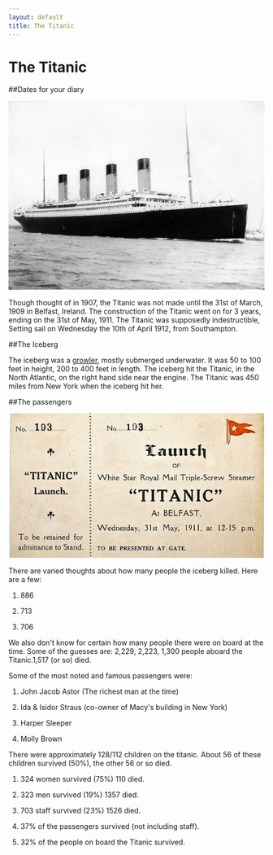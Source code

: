 ```yaml
---
layout: default
title: The Titanic
---
```


# The Titanic

##Dates for your diary

![The Titanic](images/titanic/RMS_Titanic_3.jpg)

Though thought of in 1907, the Titanic was not made until the 31st of March, 1909 in Belfast, Ireland. The construction of the Titanic went on for 3 years, ending on the 31st of May, 1911. The Titanic was supposedly indestructible, Setting sail on Wednesday the 10th of April 1912, from Southampton. 

##The Iceberg
 
The iceberg was a [growler](http://www.athropolis.com/arctic-facts/fact-bergy-bits.htm), mostly submerged underwater. It was 50 to 100 feet in height, 200 to 400 feet in length. The iceberg hit the Titanic, in the North Atlantic, on the right hand side near the engine. The Titanic was 450 miles from New York when the iceberg hit her.

##The passengers

![Ticket for the Titanic](images/titanic/546249-titanic-auction.jpg)

There are varied thoughts about how many people the iceberg killed. Here are a few:

1. 886
 
2. 713

3. 706

We also don't know for certain how many people there were on board at the time. Some of the guesses are: 2,229, 2,223, 1,300 people aboard the Titanic.1,517 (or so) died.

Some of the most noted and famous passengers were:

1. John Jacob Astor (The richest man at the time)

2. Ida & Isidor Straus (co-owner of Macy's building in New York)

3. Harper Sleeper

4. Molly Brown

There were approximately 128/112 children on the titanic. About 56 of these children survived (50%), the other 56 or so died.

1. 324 women survived (75%) 110 died.

2. 323 men survived (19%) 1357 died.

3. 703 staff survived (23%) 1526 died.

4.  37% of the passengers survived (not including staff).  
  
5.  32% of the people on board the Titanic survived.
